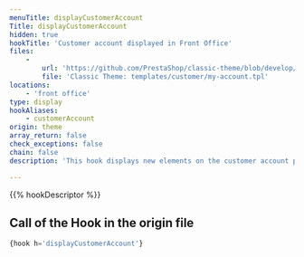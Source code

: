 ```yaml
---
menuTitle: displayCustomerAccount
Title: displayCustomerAccount
hidden: true
hookTitle: 'Customer account displayed in Front Office'
files:
    -
        url: 'https://github.com/PrestaShop/classic-theme/blob/develop/templates/customer/my-account.tpl'
        file: 'Classic Theme: templates/customer/my-account.tpl'
locations:
    - 'front office'
type: display
hookAliases:
    - customerAccount
origin: theme
array_return: false
check_exceptions: false
chain: false
description: 'This hook displays new elements on the customer account page'

---
```


{{% hookDescriptor %}}

## Call of the Hook in the origin file

```php
{hook h='displayCustomerAccount'}
```
